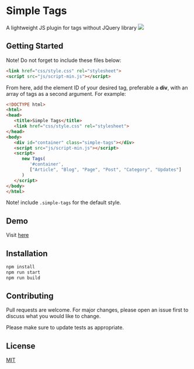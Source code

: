 # Simple Tags

A lightweight JS plugin for tags without JQuery library
![](http://demo.kurtobando.com/screencast/simple-tags.gif)
## Getting Started

Note! Do not forget to include these files below:


```html
<link href="css/style.css" rel="stylesheet">
<script src="js/script-min.js"></script>
```
From here, add the element ID of your desired tag, preferable a **div**, with an array of tags as a second argument. For example:
```html
<!DOCTYPE html>
<html>
<head>
   <title>Simple Tags</title>
   <link href="css/style.css" rel="stylesheet">
</head>
<body>
   <div id="container" class="simple-tags"></div>
   <script src="js/script-min.js"></script>
   <script>
      new Tags( 
         '#container', 
         ["Article", "Blog", "Page", "Post", "Category", "Updates"] 
      )
   </script>
</body>
</html>
```
Note! include `.simple-tags` for the default style.
## Demo
Visit [here](https://demo.kurtobando.com/play-with-js/simple-tags)

## Installation

```bash
npm install 
npm run start
npm run build
```
## Contributing
Pull requests are welcome. For major changes, please open an issue first to discuss what you would like to change. 

Please make sure to update tests as appropriate.

## License
[MIT](https://choosealicense.com/licenses/mit/)

